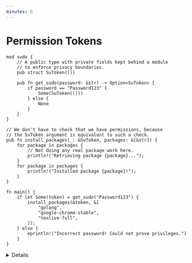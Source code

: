 ```yaml
---
minutes: 0
---
```


# Permission Tokens

```rust,editable
mod sudo {
    // A public type with private fields kept behind a module
    // to enforce privacy boundaries.
    pub struct SuToken(())

    pub fn get_sudo(password: &str) -> Option<SuToken> {
        if password == "Password123" {
            Some(SuToken(()))
        } else {
            None
        }
    }
}

// We don't have to check that we have permissions, because
// the SuToken argument is equivalent to such a check.
pub fn install_packages(_: &SuToken, packages: &[&str]) {
    for package in packages {
        // Not doing any real package work here.
        println!("Retrieving package {package}...");
    }
    for package in packages {
        println!("Installed package {package}!");
    }
}

fn main() {
    if let Some(token) = get_sudo("Password123") {
        install_packages(&token, &[
            "golang",
            "google-chrome-stable",
            "texlive-full",
        ]);
    } else {
        eprintln!("Incorrect password! Could not prove privileges.")
    }
}
```

<details>

- This example shows modelling gaining root privileges with a password and
  installing packages to the system once those privileges are gained. The
  `SuToken` type acts as "proof of super user privileges."

  Here, we're asked for a password in-code and if we get the password correct,
  we get a `SuToken` to perform "super user" actions within a specific
  environment.

  Once the permissions are gained, we can call an "package install" function. We
  can't call that function without the token type, so by being able to call it
  at all all we can assume we have permissions.

</details>
